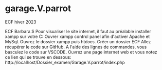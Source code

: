# garage.V.parrot
ECF hiver 2023

ECF Barbara.S Pour visualiser le site internet, il faut au préalable installer xampp sur votre C:
Ouvrer xampp control panel afin d'activer Apache et MySql. Ouvrez le dossier xampp puis htdocs. Créer un dossier ECF Allez récupérer le code sur GitHub. A l'aide des lignes de commandes, vous basculez le code sur VSCODE. Ouvrez une page internet web et vous notez ce lien qui se trouve en dessous:
http://localhost/Dossier_examen/Garage.V.parrot/index.php

